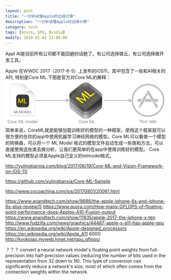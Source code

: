 ```yaml
---
layout: post
title: "一分钟读懂Apple的边缘计算"
description: "一分钟读懂Apple的边缘计算"
category: tech
tags: [Azure, GPU, Nvidia]
modify: 2018-01-01 23:00:00
---
```

Appl
AI是目前所有公司都不能回避的话题了，有公司选择做云，有公司选择做开发工具，

Apple 在WWDC 2017（2017-6-5）上发布的iOS11，其中包含了一些和AI相关的API, 特别是Core ML.下图是官方对Core ML的解释：
![Notebook image name](/assets/20180101/coreml0.png "Core ML" )
简单来说，CoreML就是能够加载训练好的模型的一种框架，使用这个框架就可以很方便的在你的app中使用机器学习神经网络的模型。Core ML可以看做一个模型的转换器，可以将一个 ML Model 格式的模型文件自动生成一些类和方法，可以直接使用这些类去做分析，让我们更简单的在app中使用训练好的模型。
Core ML支持的模型必须是Apple自己定义的mlmodel格式。






http://yulingtianxia.com/blog/2017/06/19/Core-ML-and-Vision-Framework-on-iOS-11/

https://github.com/yulingtianxia/Core-ML-Sample

http://www.cocoachina.com/ios/20170801/20061.html

https://www.anandtech.com/show/9686/the-apple-iphone-6s-and-iphone-6s-plus-review/5
https://www.quora.com/How-many-GFLOPS-of-floating-point-performance-does-Apples-A10-Fusion-output
https://www.anandtech.com/show/11835/apple-2017-the-iphone-x-ten
http://www.fudzilla.com/news/graphics/44487-apple-s-a11-has-apple-gpu
https://en.wikipedia.org/wiki/Apple-designed_processors
https://en.wikipedia.org/wiki/Apple_A11 600G
http://kyokojap.myweb.hinet.net/gpu_gflops/

？？？
convert a neural network model's floating point weights from full-precision into half-precision values (reducing the number of bits used in the representation from 32 down to 16). This type of conversion can significantly reduce a network's size, most of which often comes from the connection weights within the network.